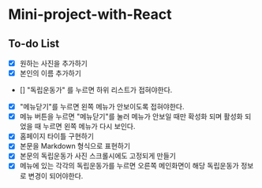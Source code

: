 # Mini-project-with-React

## To-do List

- [x] 원하는 사진을 추가하기
- [x] 본인의 이름 추가하기
- [] "독립운동가" 를 누르면 하위 리스트가 접혀야한다.
- [x] "메뉴닫기"를 누르면 왼쪽 메뉴가 안보이도록 접혀야한다.
- [x] 메뉴 버튼을 누르면 "메뉴닫기"를 눌러 메뉴가 안보일 때만
      확성화 되며 활성화 되었을 때 누르면 왼쪽 메뉴가 다시 보인다.
- [x] 홈페이지 타이틀 구현하기
- [x] 본문을 Markdown 형식으로 표현하기
- [x] 본문의 독립운동가 사진 스크롤시에도 고정되게 만들기
- [x] 메뉴에 있는 각각의 독립운동가를 누르면 오른쪽 메인화면이 해당
      독립운동가 정보로 변경이 되어야한다.
